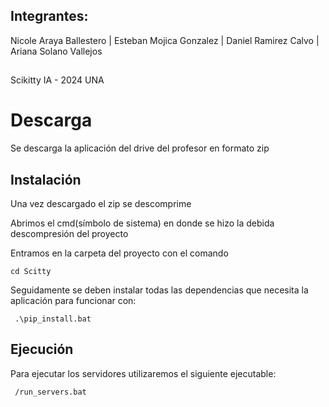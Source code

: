## Integrantes:
Nicole Araya Ballestero | Esteban Mojica Gonzalez | Daniel Ramirez Calvo | Ariana Solano Vallejos 
##
Scikitty IA - 2024
UNA

# Descarga

Se descarga la aplicación del drive del profesor en formato zip

## Instalación

Una vez descargado el zip se descomprime

Abrimos el cmd(símbolo de sistema) en donde se hizo la debida descompresión del proyecto

Entramos en la carpeta del proyecto con el comando

```
cd Scitty
```

Seguidamente se deben instalar todas las dependencias que necesita la aplicación para funcionar con:

```
 .\pip_install.bat
```
## Ejecución

Para ejecutar los servidores utilizaremos el siguiente ejecutable:

```
 /run_servers.bat
```
